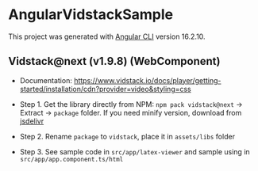 # AngularVidstackSample

This project was generated with [Angular CLI](https://github.com/angular/angular-cli) version 16.2.10.

## Vidstack@next (v1.9.8) (WebComponent)

- Documentation: https://www.vidstack.io/docs/player/getting-started/installation/cdn?provider=video&styling=css

- Step 1. Get the library directly from NPM: `npm pack vidstack@next` → Extract → `package` folder. If you need minify version, download from [jsdelivr](https://www.jsdelivr.com/package/npm/vidstack?version=next)

- Step 2. Rename `package` to `vidstack`, place it in `assets/libs` folder

- Step 3. See sample code in `src/app/latex-viewer` and sample using in `src/app/app.component.ts/html`
